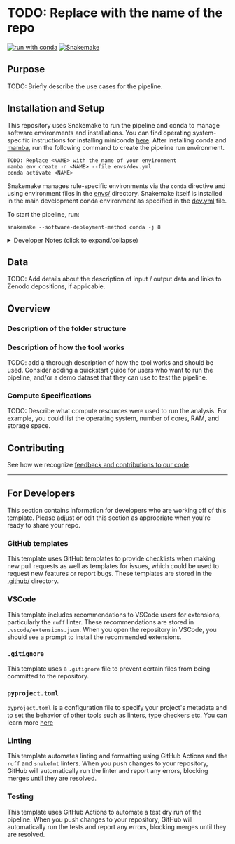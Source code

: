 # TODO: Replace with the name of the repo

[![run with conda](http://img.shields.io/badge/run%20with-conda-3EB049?labelColor=000000&logo=anaconda)](https://docs.conda.io/projects/miniconda/en/latest/)
[![Snakemake](https://img.shields.io/badge/snakemake--green)](https://snakemake.readthedocs.io/en/stable/)

## Purpose

TODO: Briefly describe the use cases for the pipeline.

## Installation and Setup

This repository uses Snakemake to run the pipeline and conda to manage software environments and installations. You can find operating system-specific instructions for installing miniconda [here](https://docs.conda.io/projects/miniconda/en/latest/). After installing conda and [mamba](https://mamba.readthedocs.io/en/latest/), run the following command to create the pipeline run environment.

```{bash}
TODO: Replace <NAME> with the name of your environment
mamba env create -n <NAME> --file envs/dev.yml
conda activate <NAME>
```

Snakemake manages rule-specific environments via the `conda` directive and using environment files in the [envs/](./envs/) directory. Snakemake itself is installed in the main development conda environment as specified in the [dev.yml](./envs/dev.yml) file.

To start the pipeline, run:

```{bash}
snakemake --software-deployment-method conda -j 8
```

<details><summary>Developer Notes (click to expand/collapse)</summary>

Export your conda environment before sharing:

As your project develops, the number of dependencies in your environment may increase. Whenever you install new dependencies (using either `pip install` or `mamba install`), you should update the environment file using the following command.

```{bash}
conda env export --from-history --no-builds > envs/dev.yml
```

`--from-history` only exports packages that were explicitly added by you (e.g., the packages you installed with `pip` or `mamba`) and `--no-builds` removes build specification from the exported packages to increase portability between different platforms. 

</details>

## Data

TODO: Add details about the description of input / output data and links to Zenodo depositions, if applicable.

## Overview

### Description of the folder structure

### Description of how the tool works

TODO: add a thorough description of how the tool works and should be used. Consider adding a quickstart guide for users who want to run the pipeline, and/or a demo dataset that they can use to test the pipeline.  

### Compute Specifications

TODO: Describe what compute resources were used to run the analysis. For example, you could list the operating system, number of cores, RAM, and storage space.

## Contributing

See how we recognize [feedback and contributions to our code](https://github.com/Arcadia-Science/arcadia-software-handbook/blob/main/guides-and-standards/guide-credit-for-contributions.md).

---
## For Developers

This section contains information for developers who are working off of this template. Please adjust or edit this section as appropriate when you're ready to share your repo.

### GitHub templates
This template uses GitHub templates to provide checklists when making new pull requests as well as templates for issues, which could be used to request new features or report bugs. These templates are stored in the [.github/](./.github/) directory.

### VSCode
This template includes recommendations to VSCode users for extensions, particularly the `ruff` linter. These recommendations are stored in `.vscode/extensions.json`. When you open the repository in VSCode, you should see a prompt to install the recommended extensions. 

### `.gitignore`
This template uses a `.gitignore` file to prevent certain files from being committed to the repository.

### `pyproject.toml`
`pyproject.toml` is a configuration file to specify your project's metadata and to set the behavior of other tools such as linters, type checkers etc. You can learn more [here](https://packaging.python.org/en/latest/guides/writing-pyproject-toml/)

### Linting
This template automates linting and formatting using GitHub Actions and the `ruff` and `snakefmt` linters. When you push changes to your repository, GitHub will automatically run the linter and report any errors, blocking merges until they are resolved.

### Testing
This template uses GitHub Actions to automate a test dry run of the pipeline. When you push changes to your repository, GitHub will automatically run the tests and report any errors, blocking merges until they are resolved.
